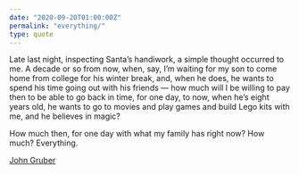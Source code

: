 ```yaml
---
date: "2020-09-20T01:00:00Z"
permalink: "everything/"
type: quote
---
```


Late last night, inspecting Santa’s handiwork, a simple thought occurred to me. A decade or so from now, when, say, I’m waiting for my son to come home from college for his winter break, and, when he does, he wants to spend his time going out with his friends — how much will I be willing to pay then to be able to go back in time, for one day, to now, when he’s eight years old, he wants to go to movies and play games and build Lego kits with me, and he believes in magic?

How much then, for one day with what my family has right now? How much? Everything.

[John Gruber](https://daringfireball.net/2011/12/merry)